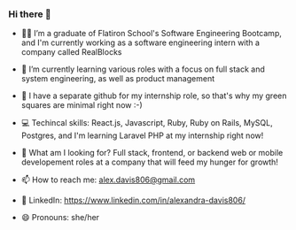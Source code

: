 ### Hi there 👋

- 👩‍🎓 I’m a graduate of Flatiron School's Software Engineering Bootcamp, and I'm currently working as a software engineering intern with a company called RealBlocks
- 🌱 I’m currently learning various roles with a focus on full stack and system engineering, as well as product management
- 👯 I have a separate github for my internship role, so that's why my green squares are minimal right now :-)
- 💻 Techincal skills: React.js, Javascript, Ruby, Ruby on Rails, MySQL, Postgres, and I'm learning Laravel PHP at my internship right now!
- 👩‍ What am I looking for? Full stack, frontend, or backend web or mobile developement roles at a company that will feed my hunger for growth!

- 📫 How to reach me: alex.davis806@gmail.com
- 📱 LinkedIn: https://www.linkedin.com/in/alexandra-davis806/
- 😄 Pronouns: she/her

<!--
**alexandradavis806/alexandradavis806** is a ✨ _special_ ✨ repository because its `README.md` (this file) appears on your GitHub profile.

Here are some ideas to get you started:

- I’m currently working as a software engineering intern with a company called RealBlocks
- 🌱 I’m currently learning various roles with a focus on full stack and system engineering, as well as product management
- 👯 I have a separate github for my internship role, so that's why my green squares are minimal right now :-)
- 📫 How to reach me: alex.davis806@gmail.com
- 😄 Pronouns: she/her
-->
